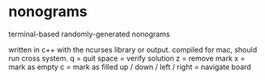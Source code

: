 # nonograms
terminal-based randomly-generated nonograms

written in c++ with the ncurses library or output. compiled for mac, should run cross system.
q = quit space = verify solution z = remove mark x = mark as empty c = mark as filled up / down / left / right = navigate board
